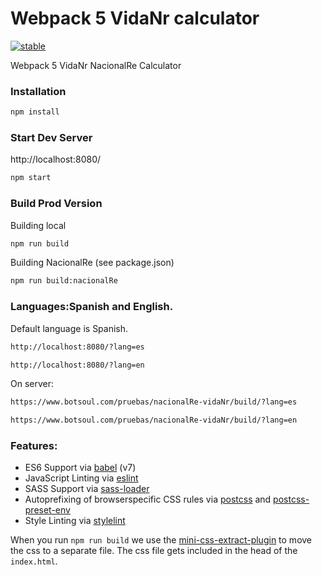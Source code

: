 # Webpack 5 VidaNr calculator

[![stable](http://badges.github.io/stability-badges/dist/stable.svg)](http://github.com/badges/stability-badges)

Webpack 5 VidaNr NacionalRe Calculator

### Installation

```sh
npm install
```

### Start Dev Server

http://localhost:8080/

```sh
npm start
```



### Build Prod Version

Building local

```sh
npm run build
```

Building NacionalRe (see package.json)

```sh
npm run build:nacionalRe
```

### Languages:Spanish and English.

Default language is Spanish.

```sh
http://localhost:8080/?lang=es
```

```sh
http://localhost:8080/?lang=en
```

On server:

```sh
https://www.botsoul.com/pruebas/nacionalRe-vidaNr/build/?lang=es
```

```sh
https://www.botsoul.com/pruebas/nacionalRe-vidaNr/build/?lang=en
```




### Features:

- ES6 Support via [babel](https://babeljs.io/) (v7)
- JavaScript Linting via [eslint](https://eslint.org/)
- SASS Support via [sass-loader](https://github.com/jtangelder/sass-loader)
- Autoprefixing of browserspecific CSS rules via [postcss](https://postcss.org/) and [postcss-preset-env](https://github.com/csstools/postcss-preset-env)
- Style Linting via [stylelint](https://stylelint.io/)

When you run `npm run build` we use the [mini-css-extract-plugin](https://github.com/webpack-contrib/mini-css-extract-plugin) to move the css to a separate file. The css file gets included in the head of the `index.html`.
